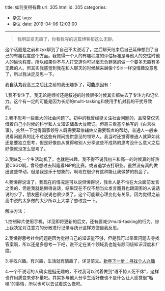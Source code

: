 title: 如何变得有趣
url: 305.html
id: 305
categories:
  - 杂文
tags:
  - 杂文
date: 2019-04-06 12:03:00
---

> 我明显变无趣了，你看我写的这篇博客都这么无聊。

这个话题是之前和zyx聊到了自己不太说话了，之后聊天结束后自己延伸想到了自己的有趣程度这个方面。我觉得一个人的有趣程度的评估标准是与他人的交往时他人的愉快程度。所以如果你不与人打交道你可以毫无负罪感的做一个要多无趣有多无趣的人。但其实我感觉到我在和人聊天的时候越来越像个Siri一样没情趣没意思了，所以我决定反思一下。

我**自认为**我高三之后比之前的我无趣多了，**可能**原因有：

1.我不专注了。我无论是倾听还是叙述的时候很多时候其实都失去了专注力和记忆力。这个有一定的可能是因为长期的multi-tasking和使用手机对我的干扰导致的。

2.我不思考一些重大的社会问题了。初中的我曾经挺关注社会问题的，且常常仅凭借着自己小时候的科学和人文知识储备大放厥词。但高三看基辛格写的《白宫往事》，突然一下觉得国家领导人既需要幕僚辅佐又需要智库的帮助，普通人一般来说看问题真的比不过这些有顾问提供意见的领导人。我当时还觉得普通人就算如此还是要独立思考，但是好像自从觉得和别人分享这些不成熟的思考没什么意义之后好像就没怎么思考了。

3.我缺乏一个生活动机了，也就是兴趣。我不得不说我初三和高一的时候真的好热爱CSGO啊，曾经想过去科隆看NiP的比赛，或者退学去打职业。虽然没有真的做出这些举动，但是我是乐于想象的，啊现在很少有这种能让我做梦的机会了。

4.我懒得说话了。我现在的情况是可以说但懒得说，我本人是不怕在大众面前发言之类的，但是我就是懒得说话，结果现在不仅不想当众发言而且也跟周围的人说话说的少了，朋友圈和说说也很少发了。这个可能跟心理变化有关系，因为觉得之前高中说的太多做的太少所以上大学了想改变一下。

解决方法：

1.控制碎片使用手机，详见即将更新的后文，还有要减少multi-tasking的行为。综上我决定对注意力的分散进行记录与统计这样方便自我反思。

2.我懒得思考社会问题是因为觉得自己的知识量不够，但是我可以带着问题去寻找答案啊，所以还是多思考一下吧，说不定在某个领域我也能有顾问级知识深度和广度。

3.寻找兴趣。有兴趣，生活就有情趣了，详见前文。[新年下一步：寻找个人兴趣](://blog.emon100.com/2019/01/18/%E6%96%B0%E5%B9%B4%E4%B8%8B%E4%B8%80%E6%AD%A5%EF%BC%9A%E5%AF%BB%E6%89%BE%E4%B8%AA%E4%BA%BA%E5%85%B4%E8%B6%A3/)

4.一个不说话的人确实是挺无趣的，不过我可以试着做到“语不惊人死不休”，这样也许用质变来弥补量吧。其实多与他人分享生活好像也不是什么让人感觉很“聒噪”的事情，所以也可以去试着这么做吧。
